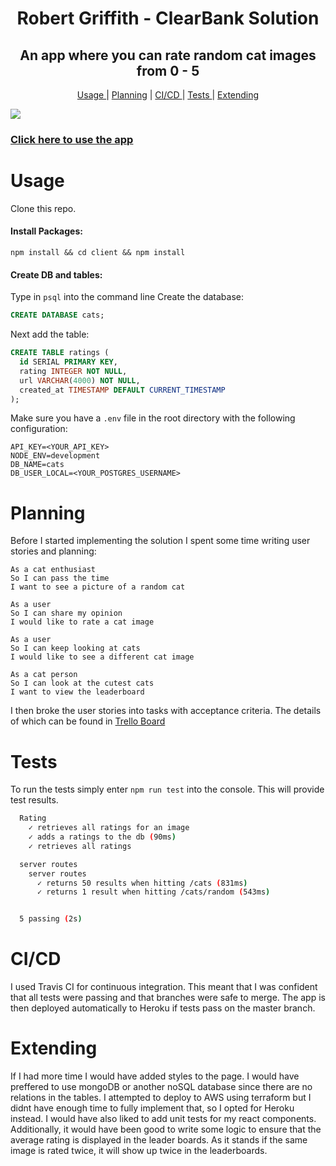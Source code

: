 <h1 align=center>Robert Griffith - ClearBank Solution</h1>

<h2 align=center>An app where you can rate random cat images from 0 - 5</h2>

<div align="center">

[Usage ](#usage) |
[Planning](#planning) |
[CI/CD ](#CI/CD) |
[Tests ](#Tests) |
[Extending](#extending)

</div>
<img src="https://travis-ci.com/bibbycodes/rate-my-cat.svg?branch=master">

<h3><a href="https://rate-my-cat.herokuapp.com/">Click here to use the app<a></h3>
  
# Usage
Clone this repo.

#### Install Packages:
`npm install && cd client && npm install`
#### Create DB and tables:
Type in `psql` into the command line
Create the database:

```sql
CREATE DATABASE cats;
``` 

Next add the table:
```sql
CREATE TABLE ratings (
  id SERIAL PRIMARY KEY,
  rating INTEGER NOT NULL,
  url VARCHAR(4000) NOT NULL,
  created_at TIMESTAMP DEFAULT CURRENT_TIMESTAMP
);
```

Make sure you have a `.env` file in the root directory with the following configuration:
```
API_KEY=<YOUR_API_KEY>
NODE_ENV=development
DB_NAME=cats
DB_USER_LOCAL=<YOUR_POSTGRES_USERNAME>
```

# Planning
Before I started implementing the solution I spent some time writing user stories and planning:

```
As a cat enthusiast
So I can pass the time
I want to see a picture of a random cat

As a user
So I can share my opinion
I would like to rate a cat image

As a user
So I can keep looking at cats
I would like to see a different cat image

As a cat person
So I can look at the cutest cats
I want to view the leaderboard
```

I then broke the user stories into tasks with acceptance criteria. The details of which can be found in <a href="https://trello.com/b/B6mmLRAm/rate-my-cat">Trello Board</a>


# Tests

To run the tests simply enter `npm run test` into the console. This will provide test results.

```bash
  Rating
    ✓ retrieves all ratings for an image
    ✓ adds a ratings to the db (90ms)
    ✓ retrieves all ratings

  server routes
    server routes
      ✓ returns 50 results when hitting /cats (831ms)
      ✓ returns 1 result when hitting /cats/random (543ms)


  5 passing (2s)
```

# CI/CD
I used Travis CI for continuous integration. This meant that I was confident that all tests were passing and that branches were safe to merge.
The app is then deployed automatically to Heroku if tests pass on the master branch.


# Extending

If I had more time I would have added styles to the page. I would have preffered to use mongoDB or another noSQL database since there are no relations in the tables. I attempted to deploy to AWS using terraform but I didnt have enough time to fully implement that, so I opted for Heroku instead. I would have also liked to add unit tests for my react components. Additionally, it would have been good to write some logic to ensure that the average rating is displayed in the leader boards. As it stands if the same image is rated twice, it will show up twice in the leaderboards.